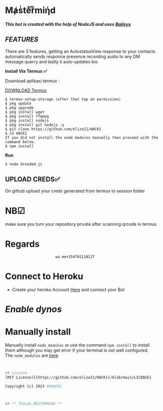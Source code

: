 # Mⱥsͥteͣrͫmiήd

***This bot is created with the help of NodeJS and uses [Baileys](https://github.com/whiskeysockets/baileys)***

## *FEATURES*
There are 3 features, getting an AutostatusView response to your contacts automatically sends responce presence recording audio to any DM message querry and lastly it auto-updates bio



**Install Via Termux ✅**

Download aplikasi termux  :

[DOWNLOAD Termux](https://f-droid.org/en/packages/com.termux/)


```
$ termux-setup-storage (after that tap on permission)
$ pkg update
$ pkg upgrade
$ pkg install wget
$ pkg install ffmpeg
$ pkg install nodejs
$ pkg install git nodejs -y
$ git clone https://github.com/elize21/HACK1
$ cd HACK1
If you did not install the node modules manually then proceed with the command below.
$ npm install
```

**Run**
```bash
$ node dreaded.js
```

## UPLOAD CREDS✅
On github upload your creds generated from termux to session folder




# NB☑
make sure you turn your repository private after scanning qrcode in termux
# **Regards** 
                           wa.me+254701118127
# **Connect to Heroku**
- Create your heroku Account [Here](https://id.heroku.com/login) and connect your Bot
# _Enable dynos_


# Manually install
Manually install ```node_modules``` or use the command ```npm install``` to install them although you may get error if your terminal is not well configured.
<br>The ```node_modules``` are [here](https://drive.google.com/file/d/1xgRIwDVuTklxwdtsx933WfmzqtRxEsGV/view?usp=share_link)
```bash


## License
[MIT License]((https://github.com/elize21/HACK1)/blob/main/LICENSE)

Copyright (c) 2023 ##HACK1 



## **_TESLAS_MASTERMIND_**
